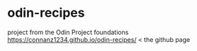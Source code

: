 # odin-recipes
project from the Odin Project foundations
https://connanz1234.github.io/odin-recipes/ < the github page
